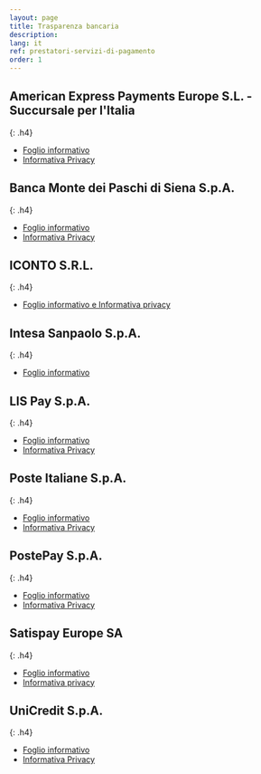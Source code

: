 ```yaml
---
layout: page
title: Trasparenza bancaria
description:
lang: it
ref: prestatori-servizi-di-pagamento
order: 1
---
```


## American Express Payments Europe S.L. - Succursale per l'Italia
{: .h4}


- [Foglio informativo](https://www.americanexpress.com/it/chisiamo/termini-e-condizioni.html)
- [Informativa Privacy](https://www.americanexpress.com/it-it/chi-siamo/legale/centro-di-privacy/dichiarazione-sulla-privacy/)


## Banca Monte dei Paschi di Siena S.p.A.
{: .h4}


- [Foglio informativo](https://www.gruppo.mps.it/ap_trasparenzaweb/Documenti%5C103049466.pdf)
- [Informativa Privacy](https://www.mps.it/static/upload/inf/informativa-privacy-pagopa.pdf)

## ICONTO S.R.L.
{: .h4}

- [Foglio informativo e Informativa privacy](https://www.iconto.infocamere.it/idpw/info/services-pagoPA)

## Intesa Sanpaolo S.p.A.
{: .h4}

- [Foglio informativo](https://www.intesasanpaolo.com/content/dam/vetrina/trasparenza/it/Documenti/Doc/Pdf/FI/FI-Other/FI-1356.pdf)

## LIS Pay S.p.A.
{: .h4}

- [Foglio informativo](https://www.puntolis.it/content/dam/puntolis/documents/lis-paga/Foglio-Informativo_Tabaccai.pdf)
- [Informativa Privacy](https://puntolis.it/content/dam/puntolis/documents/informative/LISPAY-InformativaPrivacy-ServiziDiPagamento.pdf)

## Poste Italiane S.p.A.
{: .h4}

- [Foglio informativo](https://www.poste.it/resources/bancoposta/pdf/trasparenza/FI_BCCP.pdf)
- [Informativa Privacy](https://www.poste.it/files/1476564312673/Informativa-privacy-Poste-Italiane-e-PostePay-Contitolarita.pdf)

## PostePay S.p.A.
{: .h4}

- [Foglio informativo](https://www.poste.it/resources/bancoposta/pdf/trasparenza/FI_SCT_PP.pdf)
- [Informativa Privacy](https://www.poste.it/files/1476564312673/Informativa-privacy-Poste-Italiane-e-PostePay-Contitolarita.pdf)


## Satispay Europe SA
{: .h4}

- [Foglio informativo](https://static-www-satispay-com.s3.eu-west-1.amazonaws.com/info/scheda+informativa+bollettini_it-it.pdf)
- [Informativa privacy](https://www.satispay.com/it-it/legal-hub/privacy/generale/)

## UniCredit S.p.A.
{: .h4}

- [Foglio informativo](https://trasparenza.unicredit.it/pdfprod/GP19_SERVIZIO+DI+PAGAMENTO+DIGITALE+A+FAVORE+DELLA+PUBBLICAAMMINISTRAZIONE.pdf)
- [Informativa Privacy](https://www.unicredit.it/content/dam/ucpublic/it/footer/doc/privacy/BU2926_IT.pdf)